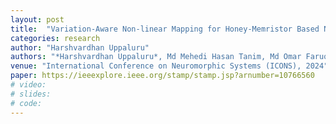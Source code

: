 ```yaml
---
layout: post
title:  "Variation-Aware Non-linear Mapping for Honey-Memristor Based Neuromorphic System"
categories: research
author: "Harshvardhan Uppaluru"
authors: "*Harshvardhan Uppaluru*, Md Mehedi Hasan Tanim, Md Omar Faruque, Mohammed Rafeeq Khan, Zoe Templin, Feng Zhao, and Jinhui Wang"
venue: "International Conference on Neuromorphic Systems (ICONS), 2024"
paper: https://ieeexplore.ieee.org/stamp/stamp.jsp?arnumber=10766560
# video:
# slides:
# code:
---
```

